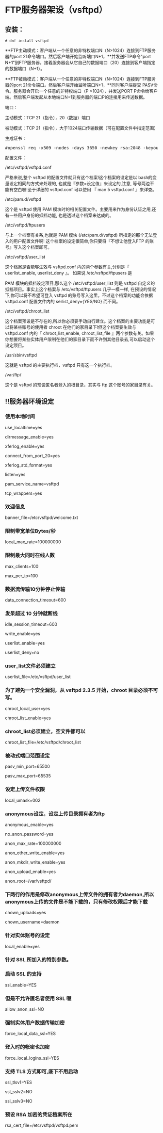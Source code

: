 FTP服务器架设（vsftpd）
==
安装：
--
`# dnf install vsftpd`

**FTP主动模式：客户端从一个任意的非特权端口N（N>1024）连接到FTP服务器的port 21命令端口。然后客户端开始监听端口N+1，**并发送FTP命令"port N+1"到FTP服务器。接着服务器会从它自己的数据端口（20）连接到客户端指定的数据端口（N+1）。

**FTP被动模式：客户端从一个任意的非特权端口N（N>1024）连接到FTP服务器的port 21命令端口。然后客户端开始监听端口N+1，**同时客户端提交 PASV命令。服务器会开启一个任意的非特权端口（P >1024），并发送PORT P命令给客户端。然后客户端发起从本地端口N+1到服务器的端口P的连接用来传送数据。

端口：

主动模式：TCP 21（指令），20（数据）端口

被动模式：TCP 21（指令），大于1024端口传输数据（可在配置文件中指定范围）

生成证书：
<pre>#openssl req -x509 -nodes -days 3650 -newkey rsa:2048 -keyout ftp.pem -out ftp.pem</pre>
配置文件：

/etc/vsftpd/vsftpd.conf

严格来说,整个 vsftpd 的配置文件就只有这个档案!这个档案的设定是以 bash的变量设定相同的方式来处理的, 也就是『参数=设定值』来设定的,注意, 等号两边不能有空白喔!至于详细的 vsftpd.conf 可以使用 『 man 5 vsftpd.conf 』来详查。

/etc/pam.d/vsftpd

这个是 vsftpd 使用 PAM 模块时的相关配置文件。主要用来作为身份认证之用,还有一些用户身份的抵挡功能, 也是透过这个档案来达成的。

/etc/vsftpd/ftpusers

与上一个档案有关系,也就是 PAM 模块 (/etc/pam.d/vsftpd) 所指定的那个无法登入的用户配置文件啊! 这个档案的设定很简单,你只要将『不想让他登入FTP 的账号』写入这个档案即可。

/etc/vsftpd/user_list

这个档案是否能够生效与 vsftpd.conf 内的两个参数有关,分别是『 userlist_enable, userlist_deny 』。 如果说 /etc/vsftpd/ftpusers 是

PAM 模块的抵挡设定项目,那么这个 /etc/vsftpd/user_list 则是 vsftpd 自定义的抵挡项目。事实上这个档案与 /etc/vsftpd/ftpusers 几乎一模一样, 在预设的情况下,你可以将不希望可登入 vsftpd 的账号写入这里。不过这个档案的功能会依据 vsftpd.conf 配置文件内的 serlist_deny={YES/NO} 而不同。

/etc/vsftpd/chroot_list

这个档案预设是不存在的,所以你必须要手动自行建立。这个档案的主要功能是可以将某些账号的使用者 chroot 在他们的家目录下!但这个档案要生效与vsftpd.conf 内的『 chroot_list_enable, chroot_list_file 』两个参数有关。如果你想要将某些实体用户限制在他们的家目录下而不许到其他目录去,可以启动这个设定项目。

/usr/sbin/vsftpd

这就是 vsftpd 的主要执行档，vsftpd 只有这一个执行档。

/var/ftp/

这个是 vsftpd 的预设匿名者登入的根目录，其实与 ftp 这个账号的家目录有关。

!!服务器环境设定
--
### 使用本地时间

use_localtime=yes

dirmessage_enable=yes

xferlog_enable=yes

connect_from_port_20=yes

xferlog_std_format=yes

listen=yes

pam_service_name=vsftpd

tcp_wrappers=yes

### 欢迎信息

banner_file=/etc/vsftpd/welcome.txt

### 限制带宽单位Bytes/秒

local_max_rate=100000000

### 限制最大同时在线人数

max_clients=100

max_per_ip=100

### 数据流传输10分钟停止传输

data_connection_timeout=600

### 发呆超过 10 分钟就断线

idle_session_timeout=600

write_enable=yes

userlist_enable=yes

userlist_deny=no

### user_list文件必须建立

userlist_file=/etc/vsftpd/user_list

### 为了避免一个安全漏洞，从 vsftpd 2.3.5 开始，chroot 目录必须不可写。

chroot_local_user=yes

chroot_list_enable=yes

### chroot_list必须建立，空文件都可以

chroot_list_file=/etc/vsftpd/chroot_list

### 被动式端口范围设定

pasv_min_port=65500

pasv_max_port=65535

### 设定上传文件权限

local_umask=002

### anonymous设定，设定上传目录拥有者为ftp

anonymous_enable=yes

no_anon_password=yes

anon_max_rate=100000000

anon_other_write_enable=yes

anon_mkdir_write_enable=yes

anon_upload_enable=yes

anon_root=/var/vsftpd/

### 下两行的作用是修改anonymous上传文件的拥有者为daemon,所以anonymous上传的文件是不能下载的，只有修改权限后才能下载

chown_uploads=yes

chown_username=daemon

### 针对实体账号的设定

local_enable=yes

### 针对 SSL 所加入的特别参数。

### 启动 SSL 的支持

ssl_enable=YES

### 但是不允许匿名者使用 SSL 喔

allow_anon_ssl=NO

### 强制实体用户数据传输加密

force_local_data_ssl=YES

### 登入时的帐密也加密

force_local_logins_ssl=YES

### 支持 TLS 方式即可,底下不用启动

ssl_tlsv1=YES

ssl_sslv2=NO

ssl_sslv3=NO

### 预设 RSA 加密的凭证档案所在

rsa_cert_file=/etc/vsftpd/vsftpd.pem